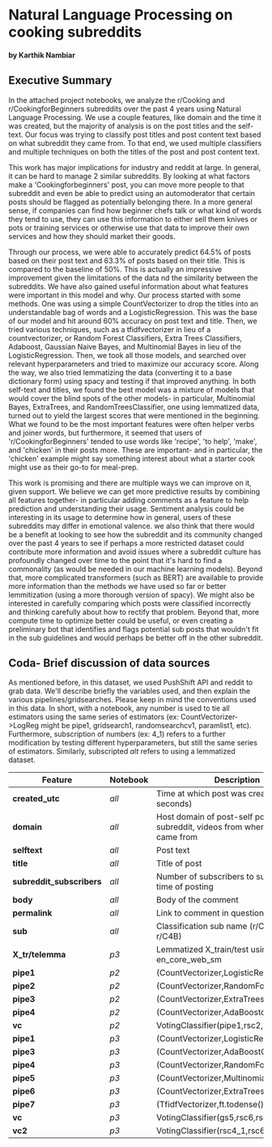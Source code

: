 # Natural Language Processing on cooking subreddits

#### by Karthik Nambiar

## Executive Summary

In the attached project notebooks, we analyze the r/Cooking and r/CookingforBeginners subreddits over the past 4 years using Natural Language Processing. We use a couple features, like domain and the time it was created, but the majority of analysis is on the post titles and the self-text. Our focus was trying to classify post titles and post content text based on what subreddit they came from. To that end, we used multiple classifiers and multiple techniques on both the titles of the post and post content text. 

This work has major implications for industry and reddit at large. In general, it can be hard to manage 2 similar subreddits. By looking at what factors make a 'Cookingforbeginners' post, you can move more people to that subreddit and even be able to predict using an automoderator that certain posts should be flagged as potentially belonging there. In a more general sense, if companies can find how beginner chefs talk or what kind of words they tend to use, they can use this information to either sell them knives or pots or training services or otherwise use that data to improve their own services and how they should market their goods.

Through our process, we were able to accurately predict 64.5% of posts based on their post text and 63.3% of posts based on their title. This is compared to the baseline of 50%. This is actually an impressive improvement given the limitations of the data nd the similarity between the subreddits. We have also gained useful information about what features were important in this model and why. Our process started with some methods. One was using a simple CountVectorizer to drop the titles into an understandable bag of words and a LogisticRegression. This was the base of our model and hit around 60% accuracy on post text and title. Then, we tried various techniques, such as a tfidfvectorizer in lieu of a countvectorizer, or Random Forest Classifiers, Extra Trees Classifiers, Adaboost, Gaussian Naive Bayes, and Multinomial Bayes in lieu of the LogisticRegression. Then, we took all those models, and searched over relevant hyperparameters and tried to maximize our accuracy score. Along the way, we also tried lemmatizing the data (converting it to a base dictionary form) using spacy and testing if that improved anything. In both self-text and titles, we found the best model was a mixture of models that would cover the blind spots of the other models- in particular, Multinomial Bayes, ExtraTrees, and RandomTreesClassifier, one using lemmatized data, turned out to yield the largest scores that were mentioned in the beginning. What we found to be the most important features were often helper verbs and joiner words, but furthermore, it seemed that users of 'r/CookingforBeginners' tended to use words like 'recipe', 'to help', 'make', and 'chicken' in their posts more. These are important- and in particular, the 'chicken' example might say something interest about what a starter cook might use as their go-to for meal-prep.

This work is promising and there are multiple ways we can improve on it, given support. We believe we can get more predictive results by combining all features together- in particular adding comments as a feature to help prediction and understanding their usage. Sentiment analysis could be interesting in its usage to determine how in general, users of these subreddits may differ in emotional valence. we also think that there would be a benefit at looking to see how the subreddit and its community changed over the past 4 years to see if perhaps a more restricted dataset could contribute more information and avoid issues where a subreddit culture has profoundly changed over time to the point that it's hard to find a commonality (as would be needed in our machine learning models). Beyond that, more complicated transformers (such as BERT) are available to provide more information than the methods we have used so far or better lemmitization (using a more thorough version of spacy). We might also be interested in carefully comparing which posts were classified incorrectly and thinking carefully about how to rectify that problem. Beyond that, more compute time to optimize better could be useful, or even creating a preliminary bot that identifies and flags potential sub posts that wouldn't fit in the sub guidelines and would perhaps be better off in the other subreddit.

## Coda- Brief discussion of data sources

As mentioned before, in this dataset, we used PushShift API and reddit to grab data. We'll describe briefly the variables used, and then explain the various pipelines/gridsearches. Please keep in mind the conventions used in this data. In short, with a notebook, any number is used to tie all estimators using the same series of estimators (ex: CountVectorizer->LogReg might be pipe1, gridsearch1, randomsearchcv1, paramlist1, etc). Furthermore, subscription of numbers (ex: 4_1) refers to a further modification by testing different hyperparameters, but still the same series of estimators. Similarly, subscripted *alt* refers to using a lemmatized dataset.

|Feature|Notebook|Description|
|---|---|---|
|**created_utc**|*all*|Time at which post was created (UTC seconds)|
|**domain**|*all*|Host domain of post-self posts are the subreddit, videos from where the video came from|
|**selftext**|*all*|Post text|
|**title**|*all*|Title of post|
|**subreddit_subscribers**|*all*|Number of subscribers to subreddit at time of posting|
|**body**|*all*|Body of the comment|
|**permalink**|*all*|Link to comment in question|
|**sub**|*all*|Classification sub name (r/Cooking or r/C4B)|
|**X_tr/telemma**|*p3*|Lemmatized X_train/test using spacy en_core_web_sm|
|**pipe1**|*p2*|(CountVectorizer,LogisticRegression)|
|**pipe2**|*p2*|(CountVectorizer,RandomForestClassifier)|
|**pipe3**|*p2*|(CountVectorizer,ExtraTreesClassifier)|
|**pipe4**|*p2*|(CountVectorizer,AdaBoostclassifier)|
|**vc**|*p2*|VotingClassifier(pipe1,rsc2,rsc3)|
|**pipe1**|*p3*|(CountVectorizer,LogisticRegression)|
|**pipe3**|*p3*|(CountVectorizer,AdaBoostClassifier)|
|**pipe4**|*p3*|(CountVectorizer,RandomForestClassifier)|
|**pipe5**|*p3*|(CountVectorizer,MultinomialNb)|
|**pipe6**|*p3*|(CountVectorizer,ExtraTreesClassifer)|
|**pipe7**|*p3*|(TfidfVectorizer,ft.todense(),GaussianNB)|
|**vc**|*p3*|VotingClassifier(gs5,rsc6,rsc5_alt)|
|**vc2**|*p3*|VotingClassifier(rsc4_1,rsc6,rsc5alt)|
